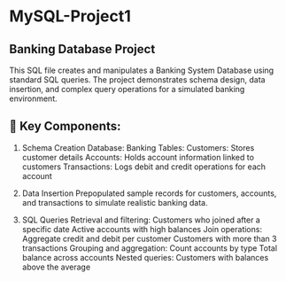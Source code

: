 # MySQL-Project1
Banking Database Project
--------------------------
This SQL file creates and manipulates a Banking System Database using standard SQL queries. The project demonstrates schema design, data insertion, and complex query operations for a simulated banking environment.

🔧 Key Components:
--------------------

1. Schema Creation
Database: Banking
Tables:
Customers: Stores customer details
Accounts: Holds account information linked to customers
Transactions: Logs debit and credit operations for each account

2. Data Insertion
Prepopulated sample records for customers, accounts, and transactions to simulate realistic banking data.

3. SQL Queries
Retrieval and filtering:
Customers who joined after a specific date
Active accounts with high balances
Join operations:
Aggregate credit and debit per customer
Customers with more than 3 transactions
Grouping and aggregation:
Count accounts by type
Total balance across accounts
Nested queries:
Customers with balances above the average

